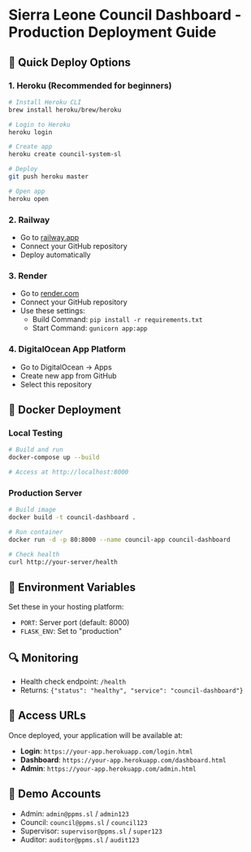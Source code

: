 # Sierra Leone Council Dashboard - Production Deployment Guide

## 🚀 Quick Deploy Options

### 1. Heroku (Recommended for beginners)
```bash
# Install Heroku CLI
brew install heroku/brew/heroku

# Login to Heroku
heroku login

# Create app
heroku create council-system-sl

# Deploy
git push heroku master

# Open app
heroku open
```

### 2. Railway
- Go to [railway.app](https://railway.app)
- Connect your GitHub repository
- Deploy automatically

### 3. Render
- Go to [render.com](https://render.com)
- Connect your GitHub repository
- Use these settings:
  - Build Command: `pip install -r requirements.txt`
  - Start Command: `gunicorn app:app`

### 4. DigitalOcean App Platform
- Go to DigitalOcean → Apps
- Create new app from GitHub
- Select this repository

## 🐳 Docker Deployment

### Local Testing
```bash
# Build and run
docker-compose up --build

# Access at http://localhost:8000
```

### Production Server
```bash
# Build image
docker build -t council-dashboard .

# Run container
docker run -d -p 80:8000 --name council-app council-dashboard

# Check health
curl http://your-server/health
```

## 🔧 Environment Variables

Set these in your hosting platform:
- `PORT`: Server port (default: 8000)
- `FLASK_ENV`: Set to "production"

## 🔍 Monitoring

- Health check endpoint: `/health`
- Returns: `{"status": "healthy", "service": "council-dashboard"}`

## 📱 Access URLs

Once deployed, your application will be available at:
- **Login**: `https://your-app.herokuapp.com/login.html`
- **Dashboard**: `https://your-app.herokuapp.com/dashboard.html`
- **Admin**: `https://your-app.herokuapp.com/admin.html`

## 🔐 Demo Accounts

- Admin: `admin@ppms.sl` / `admin123`
- Council: `council@ppms.sl` / `council123`
- Supervisor: `supervisor@ppms.sl` / `super123`
- Auditor: `auditor@ppms.sl` / `audit123`
